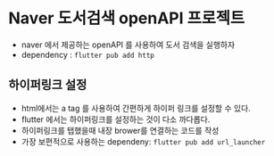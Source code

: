 # Naver 도서검색 openAPI 프로젝트

- naver 에서 제공하는 openAPI 를 사용하여 도서 검색을 실행하자
- dependency : `flutter pub add http`

## 하이퍼링크 설정

- html에서는 a tag 를 사용하여 간편하게 하이퍼 링크를 설정할 수 있다.
- flutter 에서는 하이퍼링크를 설정하는 것이 다소 까다롭다.
- 하이퍼링크를 탭했을때 내장 brower를 연결하는 코드를 작성
- 가장 보편적으로 사용하는 dependeny: `flutter pub add url_launcher`
